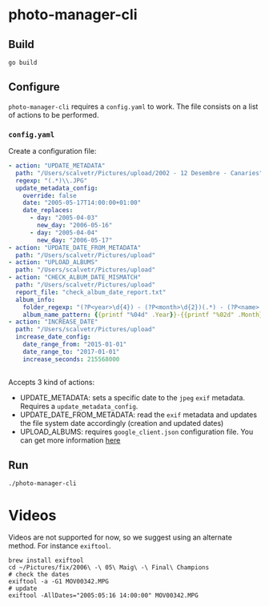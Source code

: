 # photo-manager-cli


## Build

```shell
go build

````

## Configure

`photo-manager-cli` requires a `config.yaml` to work.
The file consists on a list of actions to be performed.

### `config.yaml`

Create a configuration file:
```yaml
- action: "UPDATE_METADATA"
  path: "/Users/scalvetr/Pictures/upload/2002 - 12 Desembre - Canaries"
  regexp: "(.*)\\.JPG"
  update_metadata_config:
    override: false
    date: "2005-05-17T14:00:00+01:00"
    date_replaces:
      - day: "2005-04-03"
        new_day: "2006-05-16"
      - day: "2005-04-04"
        new_day: "2006-05-17"
- action: "UPDATE_DATE_FROM_METADATA"
  path: "/Users/scalvetr/Pictures/upload"
- action: "UPLOAD_ALBUMS"
  path: "/Users/scalvetr/Pictures/upload"
- action: "CHECK_ALBUM_DATE_MISMATCH"
  path: "/Users/scalvetr/Pictures/upload"
  report_file: "check_album_date_report.txt"
  album_info:
    folder_regexp: "(?P<year>\d{4}) - (?P<month>\d{2})(.*) - (?P<name>.*)"
    album_name_pattern: {{printf "%04d" .Year}}-{{printf "%02d" .Month}} - {{.Name}}
- action: "INCREASE_DATE"
  path: "/Users/scalvetr/Pictures/upload"
  increase_date_config:
    date_range_from: "2015-01-01"
    date_range_to: "2017-01-01"
    increase_seconds: 215568000
  

```

Accepts 3 kind of actions:
* UPDATE_METADATA: sets a specific date to the `jpeg` `exif` metadata. Requires a `update_metadata_config`.
* UPDATE_DATE_FROM_METADATA: read the `exif` metadata and updates the file system date accordingly (creation and updated dates)
* UPLOAD_ALBUMS: requires `google_client.json` configuration file. You can get more information [here](https://developers.google.com/photos/library/guides/get-started#configure-app)

## Run
```shell
./photo-manager-cli

````

# Videos

Videos are not supported for now, so we suggest using an alternate method. For instance `exiftool`.

```shell
brew install exiftool
cd ~/Pictures/fix/2006\ -\ 05\ Maig\ -\ Final\ Champions
# check the dates
exiftool -a -G1 MOV00342.MPG
# update
exiftool -AllDates="2005:05:16 14:00:00" MOV00342.MPG
```